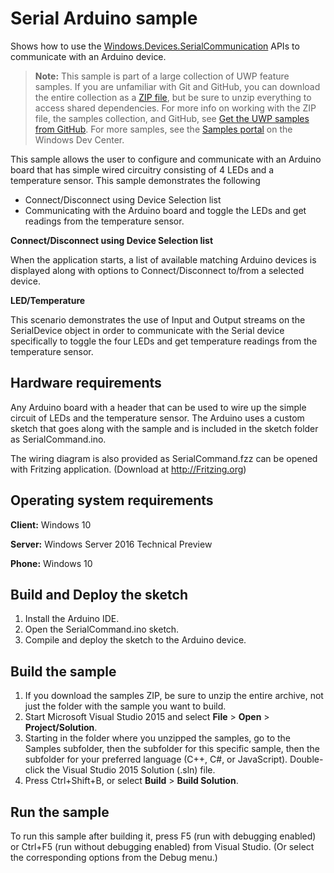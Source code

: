 ﻿<!---
  category: DevicesSensorsAndPower
  samplefwlink: http://go.microsoft.com/fwlink/p/?LinkId=620595
--->

# Serial Arduino sample

Shows how to use the [Windows.Devices.SerialCommunication](https://msdn.microsoft.com/library/windows/apps/windows.devices.serialcommunication.aspx) 
APIs to communicate with an Arduino device.

> **Note:** This sample is part of a large collection of UWP feature samples. 
> If you are unfamiliar with Git and GitHub, you can download the entire collection as a 
> [ZIP file](https://github.com/Microsoft/Windows-universal-samples/archive/master.zip), but be 
> sure to unzip everything to access shared dependencies. For more info on working with the ZIP file, 
> the samples collection, and GitHub, see [Get the UWP samples from GitHub](https://aka.ms/ovu2uq). 
> For more samples, see the [Samples portal](https://aka.ms/winsamples) on the Windows Dev Center. 

This sample allows the user to configure and communicate with an Arduino board that has simple wired circuitry consisting of 4 LEDs and a temperature sensor. 
This sample demonstrates the following

-   Connect/Disconnect using Device Selection list
-   Communicating with the Arduino board and toggle the LEDs and get readings from the temperature sensor.

**Connect/Disconnect using Device Selection list**

When the application starts, a list of available matching Arduino devices is displayed along with options to Connect/Disconnect to/from a selected device.

**LED/Temperature**

This scenario demonstrates the use of Input and Output streams on the SerialDevice object in order to communicate with the Serial device specifically to 
toggle the four LEDs and get temperature readings from the temperature sensor.

## Hardware requirements

Any Arduino board with a header that can be used to wire up the simple circuit of LEDs and the temperature sensor. The Arduino uses a custom sketch that 
goes along with the sample and is included in the sketch folder as SerialCommand.ino.

The wiring diagram is also provided as SerialCommand.fzz can be opened with Fritzing application. (Download at http://Fritzing.org)

## Operating system requirements

**Client:** Windows 10

**Server:** Windows Server 2016 Technical Preview

**Phone:** Windows 10

## Build and Deploy the sketch 

1. Install the Arduino IDE.
2. Open the SerialCommand.ino sketch.
3. Compile and deploy the sketch to the Arduino device.

## Build the sample

1. If you download the samples ZIP, be sure to unzip the entire archive, not just the folder with the sample you want to build. 
2. Start Microsoft Visual Studio 2015 and select **File** \> **Open** \> **Project/Solution**.
3. Starting in the folder where you unzipped the samples, go to the Samples subfolder, then the subfolder for this specific sample, then the subfolder for your preferred language (C++, C#, or JavaScript). Double-click the Visual Studio 2015 Solution (.sln) file.
4. Press Ctrl+Shift+B, or select **Build** \> **Build Solution**.

## Run the sample

To run this sample after building it, press F5 (run with debugging enabled) or Ctrl+F5 (run without debugging enabled) from Visual Studio. (Or select the corresponding options from the Debug menu.)
